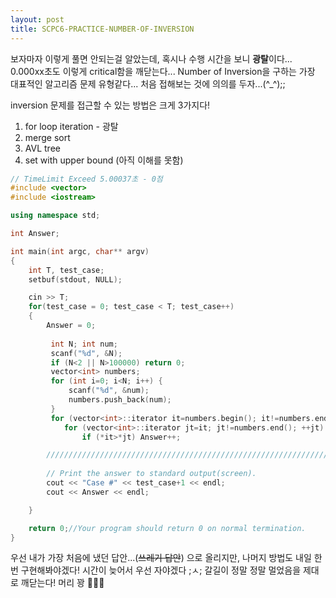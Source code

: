 ```yaml
---
layout: post
title: SCPC6-PRACTICE-NUMBER-OF-INVERSION
---
```


보자마자 이렇게 풀면 안되는걸 알았는데, 혹시나 수행 시간을 보니 **광탈**이다... 0.000xx초도 이렇게 critical함을 깨닫는다... Number of Inversion을 구하는 가장 대표적인 알고리즘 문제 유형같다... 처음 접해보는 것에 의의를 두자...(^_^);;

inversion 문제를 접근할 수 있는 방법은 크게 3가지다!
1. for loop iteration - 광탈
2. merge sort
3. AVL tree
3. set with upper bound (아직 이해를 못함)

``` cpp
// TimeLimit Exceed 5.00037초 - 0점
#include <vector>
#include <iostream>

using namespace std;

int Answer;

int main(int argc, char** argv)
{
	int T, test_case;
	setbuf(stdout, NULL);

	cin >> T;
	for(test_case = 0; test_case < T; test_case++)
	{
		Answer = 0;
		
         int N; int num;
         scanf("%d", &N);
         if (N<2 || N>100000) return 0;                   
         vector<int> numbers;
         for (int i=0; i<N; i++) {
             scanf("%d", &num);
             numbers.push_back(num);
         }
         for (vector<int>::iterator it=numbers.begin(); it!=numbers.end(); ++it) 
            for (vector<int>::iterator jt=it; jt!=numbers.end(); ++jt) 
                if (*it>*jt) Answer++;

		/////////////////////////////////////////////////////////////////////////////////////////////
	
        // Print the answer to standard output(screen).
		cout << "Case #" << test_case+1 << endl;
		cout << Answer << endl;

	}

	return 0;//Your program should return 0 on normal termination.
}
```

우선 내가 가장 처음에 냈던 답안...(~~쓰레기 답안~~) 으로 올리지만, 나머지 방법도 내일 한번 구현해봐야겠다! 시간이 늦어서 우선 자야겠다 ;ㅅ; 갈길이 정말 정말 멀었음을 제대로 깨닫는다! 머리 꽝 🔨🔨🔨
